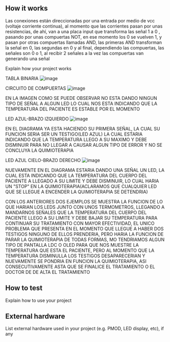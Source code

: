 <!---

This file is used to generate your project datasheet. Please fill in the information below and delete any unused
sections.

You can also include images in this folder and reference them in the markdown. Each image must be less than
512 kb in size, and the combined size of all images must be less than 1 MB.
-->

## How it works
Las conexiones están direccionadas por una entrada por medio de vcc (voltaje corriente continua), al momento que las corrientes pasan por unas resistencias, de ahí, van  a una placa input que transforma las señal 1 a 0 , pasando por unas compuertas NOT, en ese momento los 0 se vuelven 1, y pasan por otras compuertas llamadas AND, las primeras AND transforman la señal en 0, las segundas en 0 y al final, dependiendo las compuertas, las señales son 0 o 1, al recibir 2 señales a la vez  las compuertas van generando una señal

Explain how your project works

TABLA BINARIA
![image](https://github.com/user-attachments/assets/34dafd4c-19b1-46ad-ab33-5741bc8f2dc3)

CIRCUITO DE COMPUERTAS
![image](https://github.com/user-attachments/assets/e44fb032-97bc-4179-b5ba-ab38c8373e64)

EN LA IMAGEN COMO SE PUEDE OBSERVAR NO ESTA DANDO NINGUN TIPO DE SEÑAL A ALGUN LED LO CUAL NOS ESTA INDICANDO QUE LA TEMPERATURA DEL PACIENTE ES ESTABLE POR EL MOMENTO

LED AZUL-BRAZO IZQUIERDO
![image](https://github.com/user-attachments/assets/c02dad3d-27e4-48ad-9755-940f352f07b8)

EN EL DIAGRAMA YA ESTA HACIENDO SU PRIMERA SEÑAL, LA CUAL SU FUNCION SERIA SER UN TESTIGO(LED AZUL) LA CUAL ESTARIA INDICANDO QUE LA TEMPERATURA LLEGO A SU MAXIMO Y DEBE DISMINUIR PARA NO LLEGAR A CAUSAR ALGUN TIPO DE ERROR Y NO SE CONCLUYA LA QUIMIOTERAPIA

LED AZUL CIELO-BRAZO DERECHO
![image](https://github.com/user-attachments/assets/d4a92e2f-c265-406f-90ba-99d5ff68e8cd)

NUEVAMENTE EN EL DIAGRAMA ESTARIA DANDO UNA SEÑAL UN LED, LA CUAL ESTA INDICANDO QUE LA TEMPERATURA DEL CUERPO DEL PACIENTE A LLEGADO A SU LIMITE Y DEBE DISMINUIR, LO CUAL HARIA UN "STOP" EN LA QUIMIOTERAPIA(ACLARAMOS QUE CUALQUIER LED QUE SE LLEGUE A ENCENDER LA QUIMIOTERAPIA SE DETENDRIA)


CON LOS ANTERIORES DOS EJEMPLOS SE MUESTRA LA FUNCION DE LO QUE HARIAN LOS LEDS JUNTO CON UNOS TERMOMETROS, LLEGANDO A MANDARNOS SEÑALES QUE LA TEMPERATURA DEL CUERPO DEL PACIENTE LLEGO A SU LIMITE Y DEBE BAJAR SU TEMPERATURA PARA CONTINUAR SU TRATAMIENTO CON MAYOR EFECTIVIDAD, EL UNICO PROBLEMA QUE PRESENTA EN EL MOMENTO QUE LLEGUE A HABER DOS TESTIGOS NINGUNO DE ELLOS PRENDERIA, PERO HARIA LA FUNCION DE PARAR LA QUIMIOTERAPIA DE TODAS FORMAS, MO TENDRIAMOS ALGUN TIPO DE PANTALLA LDC O OLED PARA QUE NOS MUESTRE LA TEMPERATURA QUE ESTA EL PACIENTE, PERO AL MOMENTO QUE LA TEMPERATURA DISMINULLA LOS TESTIGOS DESAPARECERIAN Y NUEVAMENTE SE PONDRIA EN FUNCION LA QUIMIOTERAPIA, ASI CONSECUTIVAMENTE ASTA QUE SE FINALICE EL TRATAMIENTO O EL DOCTOR DE DE ALTA EL TRATAMIENTO





## How to test

Explain how to use your project

## External hardware

List external hardware used in your project (e.g. PMOD, LED display, etc), if any

